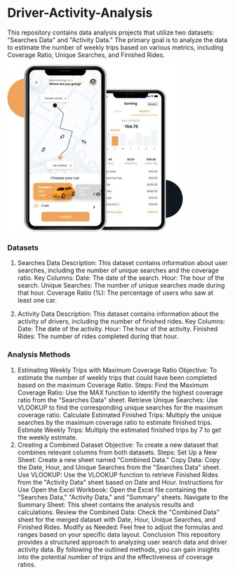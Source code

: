 # Driver-Activity-Analysis

This repository contains data analysis projects that utilize two datasets: "Searches Data" and "Activity Data." The primary goal is to analyze the data to estimate the number of weekly trips based on various metrics, including Coverage Ratio, Unique Searches, and Finished Rides.

![](image1.jpg)


### Datasets
1. Searches Data
Description: This dataset contains information about user searches, including the number of unique searches and the coverage ratio.
Key Columns:
Date: The date of the search.
Hour: The hour of the search.
Unique Searches: The number of unique searches made during that hour.
Coverage Ratio (%): The percentage of users who saw at least one car.

2. Activity Data
Description: This dataset contains information about the activity of drivers, including the number of finished rides.
Key Columns:
Date: The date of the activity.
Hour: The hour of the activity.
Finished Rides: The number of rides completed during that hour.

### Analysis Methods
1. Estimating Weekly Trips with Maximum Coverage Ratio
Objective: To estimate the number of weekly trips that could have been completed based on the maximum Coverage Ratio.
Steps:
Find the Maximum Coverage Ratio: Use the MAX function to identify the highest coverage ratio from the "Searches Data" sheet.
Retrieve Unique Searches: Use VLOOKUP to find the corresponding unique searches for the maximum coverage ratio.
Calculate Estimated Finished Trips: Multiply the unique searches by the maximum coverage ratio to estimate finished trips.
Estimate Weekly Trips: Multiply the estimated finished trips by 7 to get the weekly estimate.
2. Creating a Combined Dataset
Objective: To create a new dataset that combines relevant columns from both datasets.
Steps:
Set Up a New Sheet: Create a new sheet named "Combined Data."
Copy Data: Copy the Date, Hour, and Unique Searches from the "Searches Data" sheet.
Use VLOOKUP: Use the VLOOKUP function to retrieve Finished Rides from the "Activity Data" sheet based on Date and Hour.
Instructions for Use
Open the Excel Workbook: Open the Excel file containing the "Searches Data," "Activity Data," and "Summary" sheets.
Navigate to the Summary Sheet: This sheet contains the analysis results and calculations.
Review the Combined Data: Check the "Combined Data" sheet for the merged dataset with Date, Hour, Unique Searches, and Finished Rides.
Modify as Needed: Feel free to adjust the formulas and ranges based on your specific data layout.
Conclusion
This repository provides a structured approach to analyzing user search data and driver activity data. By following the outlined methods, you can gain insights into the potential number of trips and the effectiveness of coverage ratios.
